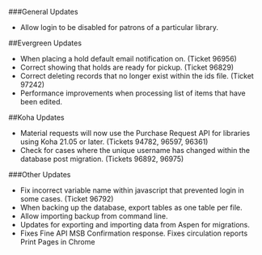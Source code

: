 ###General Updates
- Allow login to be disabled for patrons of a particular library. 

##Evergreen Updates
- When placing a hold default email notification on. (Ticket 96956) 
- Correct showing that holds are ready for pickup. (Ticket 96829)
- Correct deleting records that no longer exist within the ids file. (Ticket 97242)
- Performance improvements when processing list of items that have been edited. 

##Koha Updates
- Material requests will now use the Purchase Request API for libraries using Koha 21.05 or later. (Tickets 94782, 96597, 96361)
- Check for cases where the unique username has changed within the database post migration. (Tickets 96892, 96975) 

###Other Updates
- Fix incorrect variable name within javascript that prevented login in some cases. (Ticket 96792)
- When backing up the database, export tables as one table per file. 
- Allow importing backup from command line.
- Updates for exporting and importing data from Aspen for migrations.
- Fixes Fine API MSB Confirmation response.
  Fixes circulation reports Print Pages in Chrome